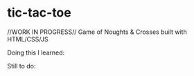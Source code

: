 # tic-tac-toe

//WORK IN PROGRESS//
Game of Noughts & Crosses built with HTML/CSS/JS

Doing this I learned: 



Still to do:
